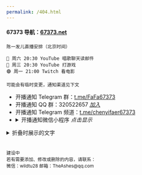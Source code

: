 ```yaml
---
permalink: /404.html
---
```


#### 67373 导航：[67373.net](https://67373.net)
```
陈一发儿直播安排（北京时间）

🔴 周六 20:30 YouTube 唱歌聊天读邮件
🔴 周三 20:30 YouTube 打游戏
🟣 周一 21:00 Twitch 看电影

可能会有临时变更，通知渠道见下文
```

- 开播通知 Telegram 群：[t.me/FaFa67373](https://t.me/FaFa67373)
- 开播通知 QQ 群：320522657 *[加入](https://jq.qq.com/?_wv=1027&k=PTcrl72q)*
- 开播通知 Telegram 频道：[t.me/chenyifaer67373](t.me/chenyifaer67373)
- <details><summary>开播通知微信小程序 <em>点击显示</em></summary>
  展开内容。可以嵌套 markdown 语法。
</details>



<details>
  <summary>折叠时展示的文字</summary>
  展开内容。可以嵌套 markdown 语法。
</details>








</br>
</br>
<sub>建设中</br>
  若有需要添加、修改或删除的内容，请联系：</br>
  微信：wildtu28 邮箱：TheAshes@qq.com</sub>



<!-- 不用的注释：
原生脚注方法：
导航地址：[67373.net](https://67373.net)  联系人[^1]
[^1]:建设中。邮箱：TheAshes@qq.com 微信：wildtu28 

非原生脚注方法：
建设中。<span id="aContact">[联系人](#bContact)</span>
邮箱：TheAshes@qq.com 微信：wildtu28 <sup id='bContact'>[^返回](#aContact)</sup>

emoji列表：https://getemoji.com/



文字颜色方法：
```diff
- text in red
+ text in green
! text in orange
# text in gray
@@ text in purple (and bold)@@
```
```json
   // code for coloring deepred 
```
```html
   // code for coloring
```
```js
   // code for coloring
```








-->
